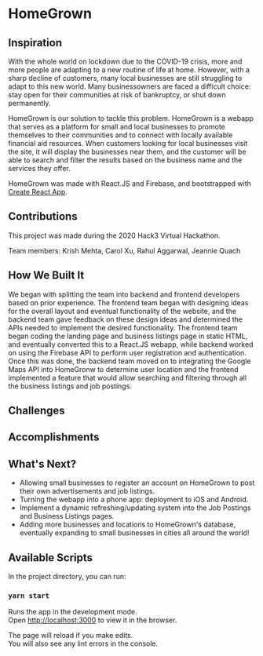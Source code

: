 # HomeGrown

## Inspiration

With the whole world on lockdown due to the COVID-19 crisis, more and more people are adapting to a new routine of life at home. However, with a sharp decline of customers, many local businesses are still struggling to adapt to this new world. Many businessowners are faced a difficult choice: stay open for their communities at risk of bankruptcy, or shut down permanently.

HomeGrown is our solution to tackle this problem. HomeGrown is a webapp that serves as a platform for small and local businesses to promote themselves to their communities and to connect with locally available financial aid resources. When customers looking for local businesses visit the site, it will display the businesses near them, and the customer will be able to search and filter the results based on the business name and the services they offer.

HomeGrown was made with React.JS and Firebase, and bootstrapped with [Create React App](https://github.com/facebook/create-react-app).

## Contributions

This project was made during the 2020 Hack3 Virtual Hackathon.

Team members:
Krish Mehta, Carol Xu, Rahul Aggarwal, Jeannie Quach

## How We Built It
We began with splitting the team into backend and frontend developers based on prior experience. The frontend team began with designing ideas for the overall layout and eventual functionality of the website, and the backend team gave feedback on these design ideas and determined the APIs needed to implement the desired functionality. The frontend team began coding the landing page and business listings page in static HTML, and eventually converted this to a React.JS webapp, while backend worked on using the Firebase API to perform user registration and authentication. Once this was done, the backend team moved on to integrating the Google Maps API into HomeGronw to determine user location and the frontend implemented a feature that would allow searching and filtering through all the business listings and job postings.

## Challenges


## Accomplishments


## What's Next?
* Allowing small businesses to register an account on HomeGrown to post their own advertisements and job listings.
* Turning the webapp into a phone app: deployment to iOS and Android.
* Implement a dynamic refreshing/updating system into the Job Postings and Business Listings pages.
* Adding more businesses and locations to HomeGrown's database, eventually expanding to small businesses in cities all around the world!

## Available Scripts

In the project directory, you can run:

### `yarn start`

Runs the app in the development mode.<br />
Open [http://localhost:3000](http://localhost:3000) to view it in the browser.

The page will reload if you make edits.<br />
You will also see any lint errors in the console.
